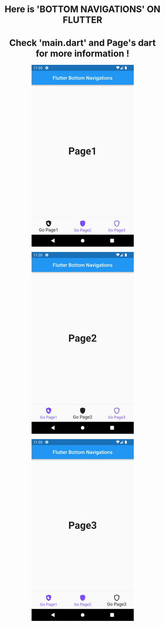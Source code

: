 <h1 align="center">Here is 'BOTTOM NAVIGATIONS' ON FLUTTER</h1> 
<h1 align="center">Check 'main.dart' and Page's dart for more information ! </h1> 


<p align="center">
  <img src="https://github.com/sametTonbul/bottom_navigations/blob/main/Screenshot_1663759249.png" width="325" height="578" />
  
<p align="center">
  <img src="https://github.com/sametTonbul/bottom_navigations/blob/main/Screenshot_1663759252.png" width="325" height="578" />
  
<p align="center">
  <img src="https://github.com/sametTonbul/bottom_navigations/blob/main/Screenshot_1663759255.png" width="325" height="578" />
